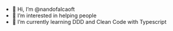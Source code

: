 - 👋 Hi, I’m @nandofalcaoft
- 👀 I’m interested in helping people
- 🌱 I’m currently learning DDD and Clean Code with Typescript

<!---
nandofalcaoft/nandofalcaoft is a ✨ special ✨ repository because its `README.md` (this file) appears on your GitHub profile.
You can click the Preview link to take a look at your changes.
--->
